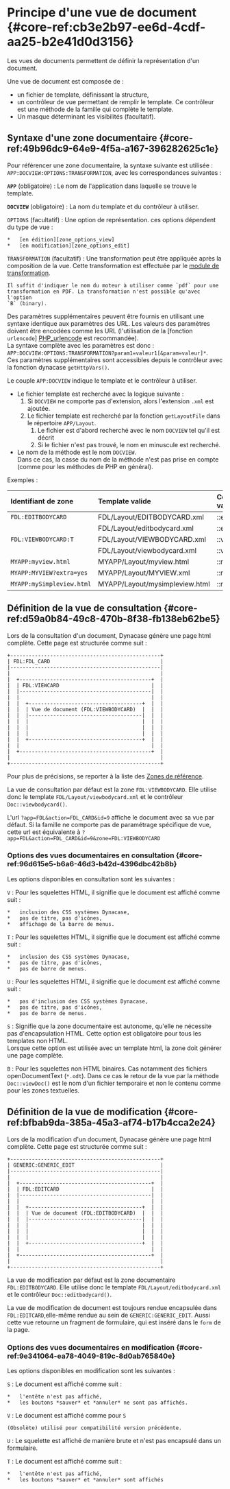 # Principe d'une vue de document {#core-ref:cb3e2b97-ee6d-4cdf-aa25-b2e41d0d3156}
 
Les vues de documents permettent de définir la représentation d'un document.

Une vue de document est composée de :

*   un fichier de template, définissant la structure,
*   un contrôleur de vue permettant de remplir le template.
    Ce contrôleur est une méthode de la famille qui complète le template.
*   Un masque déterminant les visibilités (facultatif).

## Syntaxe d'une zone documentaire {#core-ref:49b96dc9-64e9-4f5a-a167-396282625c1e}

Pour référencer une zone documentaire, la syntaxe suivante est utilisée :
`APP:DOCVIEW:OPTIONS:TRANSFORMATION`, avec les correspondances suivantes :

**`APP`** (obligatoire)
:   Le nom de l'application dans laquelle se trouve le template.

**`DOCVIEW`** (obligatoire)
:   La nom du template et du contrôleur à utiliser.

`OPTIONS` (facultatif)
:   Une option de représentation. ces options dépendent du type de vue :
    
    *   [en édition][zone_options_view]
    *   [en modification][zone_options_edit]

`TRANSFORMATION` (facultatif)
:   Une transformation peut être appliquée après la composition de la vue. Cette
    transformation est effectuée par le [module de transformation][TE].
    
    Il suffit d'indiquer le nom du moteur à utiliser comme `pdf` pour une
    transformation en PDF. La transformation n'est possible qu'avec l'option
    `B` (binary).


Des paramètres supplémentaires peuvent être fournis en utilisant une syntaxe
identique aux paramètres des URL. Les valeurs des paramètres doivent être
encodées comme les URL (l'utilisation de la [fonction `urlencode`]
[PHP_urlencode] est recommandée).  
La syntaxe complète avec les paramètres est donc :
`APP:DOCVIEW:OPTIONS:TRANSFORMATION?param1=valeur1[&param=valeur]*`.  
Ces paramètres supplémentaires sont accessibles depuis le contrôleur avec la
fonction dynacase `getHttpVars()`.

Le couple `APP:DOCVIEW` indique le template et le contrôleur à utiliser.

*   Le fichier template est recherché avec la logique suivante :
    1.  Si `DOCVIEW` ne comporte pas d'extension, alors l'extension `.xml` est
        ajoutée.
    1.  Le fichier template est recherché par la fonction `getLayoutFile` dans le
        répertoire `APP/Layout`.
        1.  Le fichier est d'abord recherché avec le nom `DOCVIEW` tel qu'il est
            décrit
        1.  Si le fichier n'est pas trouvé, le nom en minuscule est recherché.
*   Le nom de la méthode est le nom `DOCVIEW`.  
    Dans ce cas, la casse du nom de la méthode n'est pas prise en compte
    (comme pour les méthodes de PHP en général).

Exemples :

|    Identifiant de zone    |        Template valide         | Contrôleur valide |
| :------------------------ | :----------------------------- | :---------------- |
| `FDL:EDITBODYCARD`        | FDL/Layout/EDITBODYCARD.xml    | ::editbodycard()  |
|                           | FDL/Layout/editbodycard.xml    | ::editBodyCard()  |
| `FDL:VIEWBODYCARD:T`      | FDL/Layout/VIEWBODYCARD.xml    | ::viewBodyCard()  |
|                           | FDL/Layout/viewbodycard.xml    | ::viewbodycard()  |
| `MYAPP:myview.html`       | MYAPP/Layout/myview.html       | ::myView()        |
| `MYAPP:MYVIEW?extra=yes`  | MYAPP/Layout/MYVIEW.xml        | ::myview()        |
| `MYAPP:mySimpleview.html` | MYAPP/Layout/mysimpleview.html | ::mySimpleView()  |

## Définition de la vue de consultation {#core-ref:d59a0b84-49c8-470b-8f38-fb138eb62be5}

Lors de la consultation d'un document, Dynacase génère une page html complète.
Cette page est structurée comme suit :

    +-------------------------------------------------+
    | FDL:FDL_CARD                                    |
    |-------------------------------------------------|
    |                                                 |
    |  +-------------------------------------------+  |
    |  | FDL:VIEWCARD                              |  |
    |  |-------------------------------------------|  |
    |  |                                           |  |
    |  |  +-------------------------------------+  |  |
    |  |  | Vue de document (FDL:VIEWBODYCARD)  |  |  |
    |  |  |-------------------------------------|  |  |
    |  |  |                                     |  |  |
    |  |  |                                     |  |  |
    |  |  |                                     |  |  |
    |  |  +-------------------------------------+  |  |
    |  |                                           |  |
    |  +-------------------------------------------+  |
    |                                                 |
    +-------------------------------------------------+

Pour plus de précisions, se reporter à la liste des 
[Zones de référence][ZONE_REF].

La vue de consultation par défaut est la zone `FDL:VIEWBODYCARD`. Elle utilise 
donc le template `FDL/Layout/viewbodycard.xml` et le contrôleur 
`Doc::viewbodycard()`.

L'url `?app=FDL&action=FDL_CARD&id=9` affiche le document avec sa vue par défaut.
Si la famille ne comporte pas de paramétrage spécifique de vue, cette url est 
équivalente à `?app=FDL&action=FDL_CARD&id=9&zone=FDL:VIEWBODYCARD`

### Options des vues documentaires en consultation {#core-ref:96d615e5-b6a6-46d3-b42d-4396dbc42b8b}

Les options disponibles en consultation sont les suivantes :

`V`
:   Pour les squelettes HTML, il signifie que le document est affiché comme
    suit :
    
    *   inclusion des CSS systèmes Dynacase,
    *   pas de titre, pas d'icônes,
    *   affichage de la barre de menus.
    
`T`
:   Pour les squelettes HTML, il signifie que le document est affiché comme
    suit :
    
    *   inclusion des CSS systèmes Dynacase,
    *   pas de titre, pas d'icônes,
    *   pas de barre de menus.

`U`
:   Pour les squelettes HTML, il signifie que le document est affiché comme
    suit :
    
    *   pas d'inclusion des CSS systèmes Dynacase,
    *   pas de titre, pas d'icônes,
    *   pas de barre de menus.

`S`
:   Signifie que la zone documentaire est autonome, qu'elle ne nécessite pas
    d'encapsulation HTML. Cette option est obligatoire pour tous les
    templates non HTML.  
    Lorsque cette option est utilisée avec un template html, la zone doit
    générer une page complète.

`B`
:   Pour les squelettes non HTML binaires.
    Cas notamment des fichiers openDocumentText (`*.odt`).
    Dans ce cas le retour de la vue par la méthode `Doc::viewDoc()`
    est le nom d'un fichier temporaire et non le contenu comme pour les zones
    textuelles.

## Définition de la vue de modification {#core-ref:bfbab9da-385a-45a3-af74-b17b4cca2e24}

Lors de la modification d'un document, Dynacase génère une page html complète.
Cette page est structurée comme suit :

    +-------------------------------------------------+
    | GENERIC:GENERIC_EDIT                            |
    |-------------------------------------------------|
    |                                                 |
    |  +-------------------------------------------+  |
    |  | FDL:EDITCARD                              |  |
    |  |-------------------------------------------|  |
    |  |                                           |  |
    |  |  +-------------------------------------+  |  |
    |  |  | Vue de document (FDL:EDITBODYCARD)  |  |  |
    |  |  |-------------------------------------|  |  |
    |  |  |                                     |  |  |
    |  |  |                                     |  |  |
    |  |  |                                     |  |  |
    |  |  +-------------------------------------+  |  |
    |  |                                           |  |
    |  +-------------------------------------------+  |
    |                                                 |
    +-------------------------------------------------+

La vue de modification par défaut est la zone documentaire `FDL:EDITBODYCARD`.
Elle utilise donc le template `FDL/Layout/editbodycard.xml` et le contrôleur 
`Doc::editbodycard()`.

La vue de modification de document est toujours rendue encapsulée dans 
`FDL:EDITCARD`,elle-même rendue au sein de `GENERIC:GENERIC_EDIT`. Aussi 
cette vue retourne un fragment de formulaire, qui est inséré dans 
le `form` de la page.

### Options des vues documentaires en modification {#core-ref:9e341064-ea78-4049-819c-8d0ab765840e}

Les options disponibles en modification sont les suivantes :

`S`
:   Le document est affiché comme suit :
    
    *   l'entête n'est pas affiché,
    *   les boutons *sauver* et *annuler* ne sont pas affichés.

`V`
:   Le document est affiché comme pour `S`
    
    (Obsolète) utilisé pour compatibilité version précédente.

`U`
:   Le squelette est affiché de manière brute et n'est pas encapsulé dans un
    formulaire.

`T`
:   Le document est affiché comme suit :
    
    *   l'entête n'est pas affiché,
    *   les boutons *sauver* et *annuler* sont affichés

<!-- links -->
[default_view_controleur]: #core-ref:1b7cb4c6-df1e-4124-8f5d-deaeac92561b
[CVDOC]: #core-ref:017f061a-7c12-42f8-aa9b-276cf706e7e0
[TE]: #FIXME
[zone_options_view]: #core-ref:96d615e5-b6a6-46d3-b42d-4396dbc42b8b
[zone_options_edit]: #core-ref:9e341064-ea78-4049-819c-8d0ab765840e
[PHP_urlencode]: http://php.net/manual/fr/function.urlencode.php "fonction urlencode sur php.net"
[ZONE_REF]:     #core-ref:fed06a0c-3fd6-11e3-9658-88d5dc830245}
